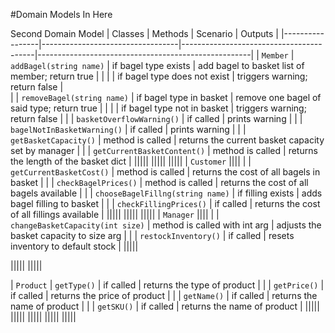 #Domain Models In Here

Second Domain Model
| Classes         | Methods                          | Scenario                                | Outputs                                             |
|-----------------|----------------------------------|-----------------------------------------|-----------------------------------------------------|
| `Member`        | `addBagel(string name)`          | if bagel type exists                    | add bagel to basket list of member; return true     |
|				  |					                 | if bagel type does not exist            | triggers warning; return false                      |	
|                 | `removeBagel(string name)`       | if bagel type in basket                 | remove one bagel of said type; return true          |
|				  |						             | if bagel type not in basket             | triggers warning; return false                      |
|				  |	`basketOverflowWarning()`        | if called                               | prints warning                                      |
|				  |	`bagelNotInBasketWarning()`      | if called                               | prints warning                                      |
|				  | `getBasketCapacity()`            | method is called                        | returns the current basket capacity set by manager  |
|				  | `getCurrentBasketContent()`      | method is called                        | returns the length of the basket dict               |
|||||
|||||
|||||
| `Customer` ||||
|				  | `getCurrentBasketCost()`         | method is called                        | returns the cost of all bagels in basket            |
|				  | `checkBagelPrices()`             | method is called                        | returns the cost of all bagels available            |
|				  | `chooseBagelFillng(string name)` | if filling exists                       | adds bagel filling to basket                        |
|				  | `checkFillingPrices()`           | if called                               | returns the cost of all fillings available          |
|||||
|||||
|||||
| `Manager` ||||
|				  | `changeBasketCapacity(int size)` | method is called with int arg           | adjusts the basket capacity to size arg             |
|				  | `restockInventory()`             | if called                               | resets inventory to default stock                   |
|||||

|||||
|||||


| `Product`       | `getType()`                      | if called                               | returns the type of product                         |
|                 | `getPrice()`                     | if called                               | returns the price of product                        |
|                 | `getName()`                      | if called                               | returns the name of product                         |
|                 | `getSKU()`                      | if called                               | returns the name of product                         |
|||||
|||||
|||||
|||||
|||||



